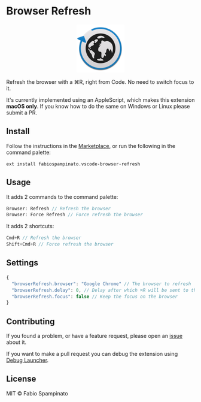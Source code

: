 # Browser Refresh

<p align="center">
  <img src="https://raw.githubusercontent.com/fabiospampinato/vscode-browser-refresh/master/resources/logo.png" width="128" alt="Logo">
</p>

Refresh the browser with a ⌘R, right from Code. No need to switch focus to it.

It's currently implemented using an AppleScript, which makes this extension **macOS only**. If you know how to do the same on Windows or Linux please submit a PR.

## Install

Follow the instructions in the [Marketplace](https://marketplace.visualstudio.com/items?itemName=fabiospampinato.vscode-browser-refresh), or run the following in the command palette:

```shell
ext install fabiospampinato.vscode-browser-refresh
```

## Usage

It adds 2 commands to the command palette:

```js
Browser: Refresh // Refresh the browser
Browser: Force Refresh // Force refresh the browser
```

It adds 2 shortcuts:

```js
Cmd+R // Refresh the browser
Shift+Cmd+R // Force refresh the browser
```

## Settings

```js
{
  "browserRefresh.browser": "Google Chrome" // The browser to refresh
  "browserRefresh.delay": 0, // Delay after which ⌘R will be sent to the browser
  "browserRefresh.focus": false // Keep the focus on the browser
}
```

## Contributing

If you found a problem, or have a feature request, please open an [issue](https://github.com/fabiospampinato/vscode-browser-refresh/issues) about it.

If you want to make a pull request you can debug the extension using [Debug Launcher](https://marketplace.visualstudio.com/items?itemName=fabiospampinato.vscode-debug-launcher).

## License

MIT © Fabio Spampinato

